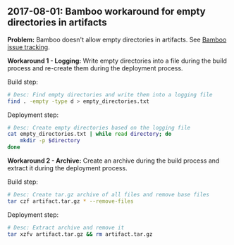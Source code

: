 ## 2017-08-01: Bamboo workaround for empty directories in artifacts

**Problem:** Bamboo doesn't allow empty directories in artifacts. See [Bamboo issue tracking](https://jira.atlassian.com/browse/BAM-14358).

**Workaround 1 - Logging:** Write empty directories into a file during the build process and re-create them during the deployment process.

Build step:

```bash
# Desc: Find empty directories and write them into a logging file
find . -empty -type d > empty_directories.txt
```

Deployment step:

```bash
# Desc: Create empty directories based on the logging file
cat empty_directories.txt | while read directory; do
    mkdir -p $directory
done
```

**Workaround 2 - Archive:** Create an archive during the build process and extract it during the deployment process.

Build step:

```bash
# Desc: Create tar.gz archive of all files and remove base files
tar czf artifact.tar.gz * --remove-files
```

Deployment step:

```bash
# Desc: Extract archive and remove it
tar xzfv artifact.tar.gz && rm artifact.tar.gz
```
